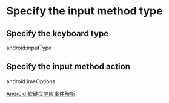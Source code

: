 # Specify the input method type

## Specify the keyboard type

android:inputType

## Specify the input method action

android:imeOptions

[Android 软键盘响应事件解析](https://juejin.im/post/5a3b93f6f265da4324809ef0)